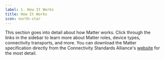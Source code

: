 ```yaml
---
label: 1. How It Works
title: How It Works
icon: north-star
---
```

This section goes into detail about how Matter works. Click through the links in the sidebar to learn more about Matter roles, device types, connectivity transports, and more. You can download the Matter specification directly from the Connectivity Standards Alliance's [website](https://csa-iot.org/developer-resource/specifications-download-request/) for the most detail.
